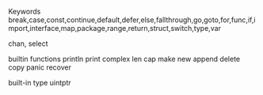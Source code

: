 Keywords
break,case,const,continue,default,defer,else,fallthrough,go,goto,for,func,if,import,interface,map,package,range,return,struct,switch,type,var

chan, select 

builtin functions
println 
print
complex
len
cap
make
new
append
delete
copy
panic
recover

built-in type
uintptr 


